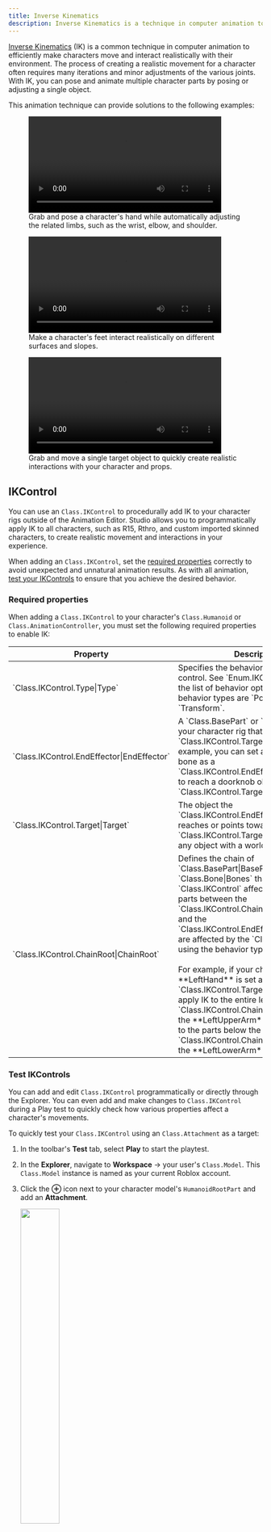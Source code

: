 ```yaml
---
title: Inverse Kinematics
description: Inverse Kinematics is a technique in computer animation to make characters move and interact with their environment.
---
```


[Inverse Kinematics](https://en.wikipedia.org/wiki/Inverse_kinematics) (IK) is a common technique in computer animation to efficiently make characters move and interact realistically with their environment. The process of creating a realistic movement for a character often requires many iterations and minor adjustments of the various joints. With IK, you can pose and animate multiple character parts by posing or adjusting a single object.

This animation technique can provide solutions to the following examples:

<GridContainer numColumns="3">
	<figure>
		<video controls src="../assets/animation/inverse-kinematics/IK-Place-Hand.mp4" width="90%"></video>
		<figcaption>Grab and pose a character's hand while automatically adjusting the related limbs, such as the wrist, elbow, and shoulder.</figcaption>
	</figure>
	<figure>
		<video controls src="../assets/animation/inverse-kinematics/IK-Uneven-Surfaces.mp4" width="90%"></video>
		<figcaption>Make a character's feet interact realistically on different surfaces and slopes.</figcaption>
	</figure>
   <figure>
		<video controls src="../assets/animation/inverse-kinematics/IK-Drag-Accessory.mp4" width="90%"></video>
		<figcaption>Grab and move a single target object to quickly create realistic interactions with your character and props.</figcaption>
	</figure>
</GridContainer>

## IKControl

You can use an `Class.IKControl` to procedurally add IK to your character rigs outside of the Animation Editor. Studio allows you to programmatically apply IK to all characters, such as R15, Rthro, and custom imported skinned characters, to create realistic movement and interactions in your experience.

When adding an `Class.IKControl`, set the [required properties](#required-properties) correctly to avoid unexpected and unnatural animation results. As with all animation, [test your IKControls](#test-ikcontrols) to ensure that you achieve the desired behavior.

### Required properties

When adding a `Class.IKControl` to your character's `Class.Humanoid` or `Class.AnimationController`, you must set the following required properties to enable IK:

<table>
<thead>
  <tr>
    <th>Property</th>
    <th>Description</th>
  </tr>
</thead>
<tbody>
  <tr>
    <td>`Class.IKControl.Type|Type`</td>
    <td>Specifies the behavior type of the IK control. See `Enum.IKControlType` for the list of behavior options. Common behavior types are `Position` or `Transform`.</td>
  </tr>
  <tr>
    <td>`Class.IKControl.EndEffector|EndEffector`</td>
    <td>A `Class.BasePart` or `Class.Bone` in your character rig that tracks toward the `Class.IKControl.Target|Target`. For example, you can set a **LeftHand** bone as a `Class.IKControl.EndEffector|EndEffector` to reach a doorknob object set as the `Class.IKControl.Target|Target`.</td>
  </tr>
  <tr>
    <td>`Class.IKControl.Target|Target`</td>
    <td>The object the `Class.IKControl.EndEffector|EndEffector` reaches or points toward. A `Class.IKControl.Target|Target` can be any object with a world position.</td>
  </tr>
  <tr>
    <td>`Class.IKControl.ChainRoot|ChainRoot`</td>
    <td>Defines the chain of `Class.BasePart|BaseParts` or `Class.Bone|Bones` that the `Class.IKControl` affects. All connected parts between the `Class.IKControl.ChainRoot|ChainRoot` and the `Class.IKControl.EndEffector|EndEffector` are affected by the `Class.IKControl` using the behavior type defined. <br /><br /> For example, if your character's **LeftHand** is set as the `Class.IKControl.Target|Target`, you can apply IK to the entire left arm by setting `Class.IKControl.ChainRoot|ChainRoot` to the **LeftUpperArm**. To apply IK just to the parts below the elbow, set `Class.IKControl.ChainRoot|ChainRoot` to the **LeftLowerArm**.</td>
  </tr>
</tbody>
</table>

### Test IKControls

You can add and edit `Class.IKControl` programmatically or directly through the Explorer. You can even add and make changes to `Class.IKControl` during a Play test to quickly check how various properties affect a character's movements.

To quickly test your `Class.IKControl` using an `Class.Attachment` as a target:

1. In the toolbar's **Test** tab, select **Play** to start the playtest.
2. In the **Explorer**, navigate to **Workspace** → your user's `Class.Model`. This `Class.Model` instance is named as your current Roblox account.
3. Click the **⊕** icon next to your character model's `HumanoidRootPart` and add an **Attachment**.

   <img src="../assets/animation/inverse-kinematics/IK-Add-Attachment.png"
   width="40%" />

4. Select the **Attachment** and use the **Move** tool to position the object in front of your character in the viewport.

   <img src="../assets/animation/inverse-kinematics/IK-Move-Attachment.png"
   width="40%" />

5. In the **Explorer** window, select the **⊕** icon next to your character's `Class.Humanoid` and add an **IKControl**.

   <img src="../assets/animation/inverse-kinematics/IK-Humanoid-Add.png"
   width="40%" />

6. Select the `Class.IKControl` and set the following property values in the **Properties** panel:

   1. **Type**: Select `Transform` from the dropdown.
   2. **EndEffector**: Select your model's **LeftHand** `Class.MeshPart` in the Explorer.
   3. **Target**: Select the newly created **Attachment** object in the Explorer.
   4. **ChainRoot**: Select your model's **LeftUpperArm** `Class.MeshPart` in the Explorer.

   <GridContainer numColumns="2">
     <figure>
       <img src="../assets/animation/inverse-kinematics/IK-IKControl-Property.png" width="80%" />
       <figcaption>IKControl Properties</figcaption>
     </figure>
     <figure>
       <img src="../assets/animation/inverse-kinematics/IK-Explorer-Humanoid.png" width="67%" />
       <figcaption>Explorer Panel - Character Model</figcaption>
     </figure>
   </GridContainer>

   Your character's left arm should now reach for the target `Class.Attachment`. You can experiment with moving the `Class.Attachment` or editing the `Class.IKControl` properties to achieve different results.

   <video controls src="../assets/animation/inverse-kinematics/IK-Drag-Hand.mp4" width="40%"></video>

### Add constraints

You can use `Class.Constraint|Constraints` to restrict how joints can move when reaching its target. Constraints can ensure joints like the elbows and knees bend naturally, or to make the mechanical joints rotate in a specific orientation.

<GridContainer numColumns="2">
<figure>
<img src="../assets/animation/inverse-kinematics/elbow-unnatural-pose.png"/>
<figcaption>Elbow bending unnaturally</figcaption>
</figure>

<figure>
<img src="../assets/animation/inverse-kinematics/elbow-natural-pose.png"/>
<figcaption>Elbow bending correctly</figcaption>
</figure>
</GridContainer>

To add constraints to your character using `Class.IKControl`, your `Class.IKControl` and constraint must meet the following conditions:

- The attachments referenced in the constraint's `Class.Constraint.Attachment0|Attachment0`/`Class.Constraint.Attachment1|Attachment1` properties attaches to the same parts as the `Class.Motor6D` `Class.Motor6D.Part0|Part0`/`Class.Motor6D.Part1|Part1`.
- The relative positions of `Class.Constraint.Attachment0|Attachment0`/`Class.Constraint.Attachment1|Attachment1` must equal the corresponding positions of the `Class.Motor6D` `Class.Motor6D.C0|C0`/`Class.Motor6D.C1|C1` CFrames.
- The constraint and the IKControl share the same parent `Class.Model`.

The following instructions describe the process of adding a `Class.HingeConstraint` to restrict the rotation of a character's elbow and adding a `Class.BallSocketConstraint` to the wrist to limit the rotation angle.

#### Elbow

Roblox R15 characters already include attachments in their joints that you can use to apply the elbow constraint. For the elbow, both the LeftUpperArm and the LeftLowerArm include a `LeftElbowRigAttachment`. Along with adding a constraint, you also need to add additional child attachments to each part's `LeftElbowRigAttachment` to specify which axis the elbow can rotate about.

To add the `Class.HingeConstraint` and child attachments:

1. In the Explorer, locate your model's **LeftLowerArm** and click the **⊕ button**.
2. Add a **HingeConstraint** with the name `LeftElbowConstraint`.
3. In the Explorer, navigate to the **LeftUpperArm.LeftElbowRigAttachment** and add an attachment:

   1. Click the **⊕ button** to add an **Attachment** with the name `LeftElbowConstraintAttachment0`.
   2. In the viewport, select the attachment and use the **Rotate tool** to rotate the attachment so the yellow **PrimaryAxis** is the axis of your elbow's expected rotation.

      <img src="../assets/animation/inverse-kinematics/elbow-primary-axis.png" width = "40%"/>

   3. Set the **LeftElbowConstraint.Attachment0** property to this new attachment.

4. In the Explorer, navigate to your model's **LeftLowerArm.LeftElbowRigAttachment** add an attachment:

   1. Click the **⊕ button** and add an **Attachment** with the name `LeftElbowConstraintAttachment1`.
   2. Set the **LeftUpperArm.LeftElbowConstraint.Attachment1** property to this new attachment.
   3. Copy the **LeftElbowConstraintAttachment0.CFrameOrientation** property and paste it as the **LeftElbowConstraint.Attachment1.CFrameOrientation** value.

   <img src="../assets/animation/inverse-kinematics/elbow-natural-pose.png"/>

<Alert severity = 'error'>
If you see a red arrow on the constraint's visualization, that means your attachment orientations are violating the hinge constraint. Go back and make sure the **LeftElbowConstraintAttachment1** has the same orientation as the **LeftElbowConstraintAttachment0**.
</Alert>

Test your IKControl to verify the elbow only rotates about its hinge axis:
<video controls src="../assets/animation/inverse-kinematics/hinge-constraint.mp4" width="100%"></video>

#### Wrists

Even with the elbow constraint, the IKControl can still produce unrealistic poses with the wrists.

<figure>
<img src="../assets/animation/inverse-kinematics/wrist-unnatural-pose.png" width = "40%"/>
<figcaption>The wrist bends unnaturally at certain orientations</figcaption>
</figure>

You can improve this by adding a `Class.BallSocketConstraint` to limit the rotation of the wrist. While this is similar to the process for adding a `Class.HingeConstraint` to the elbow, you can use the `Class.BallSocketConstraint.LimitsEnabled|LimitsEnabled` property on this constraint to further control the range of motion of the wrist.

To add a `Class.BallSocketConstraint` for the wrist:

1. In the Explorer, locate your model's **LeftHand** and click the **⊕ button**.
   1. Add a **BallSocketConstraint** with the name `LeftWristConstraint`.
2. Locate your model's **LeftLowerArm.LeftWristRigAttachment** and add an attachment:
   1. Click the **⊕ button** and add an **Attachment** with the name `LeftWristConstraintAttachment0`.
   2. In the viewport, select the attachment and use the **Rotate tool** to rotate the attachment so the yellow PrimaryAxis points toward the model's fingertips.
      <img src="../assets/animation/inverse-kinematics/wrist-primary-axis.png" width = "40%"/>
   3. Set the **LeftWristConstraint.Attachment0** property to the new `LeftWristConstraintAttachment0`.
3. Locate your model's **LeftHand.LeftWristRigAttachment** and add an attachment:
   1. Click the **⊕ button** and add an **Attachment** with the name `LeftWristConstraintAttachment1`.
   2. Copy the **LeftWristConstraintAttachment0.CFrameOrientation** property and paste it as the **LeftWristConstraintAttachment1.CFrameOrientation** property.
   3. Set the **LeftWristConstraint.Attachment1** property to this new **LeftWristConstraintAttachment1**.
4. In the Explorer, select the **LeftWristConstraint**.
5. In the Properties Editor, set the following:
   1. Enable **LimitsEnabled**.
   2. Set **UpperAngle** to `80`. This controls how much the constraint's axis can rotate, and 80 degrees is approximately how much the wrist should be able to bend.
6. Depending on your character you may want to tweak the direction the cone is pointing in. You can do this by using the **Rotate tool** to rotate the constraint's **Attachment0**.

When selecting the **LeftWristConstraint**, a green cone appears visualizing the wrist's range of motion.

<img src="../assets/animation/inverse-kinematics/wrist-cone.png" width = "40%"/>

With the constraint set up, test the IKControl with the hand pointing down in front of the character and the wrist should rotate and bend more realistically.

<video controls src="../assets/animation/inverse-kinematics/ball-socket-constraint.mp4" width="100%"></video>
